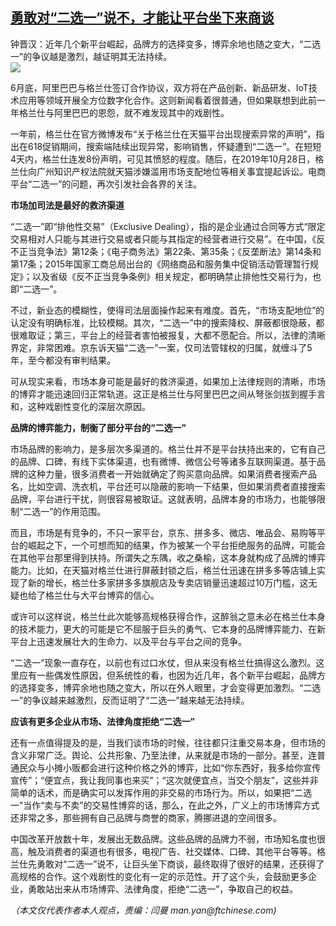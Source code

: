 <!--1594155147000-->
[勇敢对“二选一”说不，才能让平台坐下来商谈](https://cn.ft.com/story/001088442?full=y)
------

<div></div><div class="story-lead">钟晋汉：近年几个新平台崛起，品牌方的选择变多，博弈余地也随之变大，“二选一”的争议越是激烈，越证明其无法持续。</div><div class=" story-image image"><img src="https://thumbor.ftacademy.cn/unsafe/1340x754/https://thumbor.ftacademy.cn/unsafe/picture/1/000092641_piclink.jpg"></div><div class="story-body"><div id="story-body-container"><p>6月底，阿里巴巴与格兰仕签订合作协议，双方将在产品创新、新品研发、IoT技术应用等领域开展全方位数字化合作。这则新闻看着很普通，但如果联想到此前一年格兰仕与阿里巴巴的恩怨，就不难发现其中的戏剧性。</p><p>一年前，格兰仕在官方微博发布“关于格兰仕在天猫平台出现搜索异常的声明”，指出在618促销期间，搜索端陆续出现异常，影响销售，怀疑遭到“二选一”。在短短4天内，格兰仕连发8份声明，可见其愤怒的程度。随后，在2019年10月28日，格兰仕向广州知识产权法院就天猫涉嫌滥用市场支配地位等相关事宜提起诉讼。电商平台“二选一”的问题，再次引发社会各界的关注。</p><p><b>市场加司法是最好的救济渠道</b></p><p>“二选一”即“排他性交易”（Exclusive Dealing），指的是企业通过合同等方式“限定交易相对人只能与其进行交易或者只能与其指定的经营者进行交易”。在中国，《反不正当竞争法》第12条；《电子商务法》第22条、第35条；《反垄断法》第14条和第17条；2015年国家工商总局出台的《网络商品和服务集中促销活动管理暂行规定》；以及省级《反不正当竞争条例》相关规定，都明确禁止排他性交易行为，也即“二选一”。</p><div  data-o-ads-name="mpu-middle1" class="o-ads in-article-advert" data-o-ads-formats-default="false"  data-o-ads-formats-small="FtcMobileMpu"  data-o-ads-formats-medium="FtcMpu" data-o-ads-formats-large="FtcMpu" data-o-ads-formats-extra="FtcMpu" data-o-ads-targeting="cnpos=middle1;" data-cy='[{"devices":["PC","iPhoneWeb","AndroidWeb","iPhoneApp","AndroidApp"],"pattern":"MPU","position":"Middle1","container":"mpuInStory"}]'></div><p>不过，新业态的模糊性，使得司法层面操作起来有难度。首先，“市场支配地位”的认定没有明确标准，比较模糊。其次，“二选一”中的搜索降权、屏蔽都很隐蔽，都很难取证；第三，平台上的经营者害怕被报复，大都不愿配合。所以，法律的清晰界定，非常困难。京东诉天猫“二选一”一案，仅司法管辖权的归属，就缠斗了5年，至今都没有审判结果。</p><p>可从现实来看，市场本身可能是最好的救济渠道，如果加上法律规则的清晰，市场的博弈才能迅速回归正常轨道。这正是格兰仕与阿里巴巴之间从弩张剑拔到握手言和，这种戏剧性变化的深层次原因。</p><p><b>品牌的博弈能力，制衡了部分平台的“二选一”</b></p><p>市场品牌的影响力，是多层次多渠道的。格兰仕并不是平台扶持出来的，它有自己的品牌、口碑，有线下实体渠道，也有微博、微信公号等诸多互联网渠道。基于品牌的这种力量，很多消费者一开始就确定了购买意向品牌。如果消费者搜索产品名，比如空调、洗衣机，平台还可以隐蔽的影响一下结果，但如果消费者直接搜索品牌，平台进行干扰，则很容易被取证。这就表明，品牌本身的市场力，也能够限制“二选一”的作用范围。</p><p>而且，市场是有竞争的，不只一家平台，京东、拼多多、微店、唯品会、易购等平台的崛起之下，一个可想而知的结果，作为被某一个平台拒绝服务的品牌，可能会在其他平台那里得到扶持。所谓失之东隅，收之桑榆，这本身就构成了品牌的博弈能力。比如，在天猫对格兰仕进行屏蔽封锁之后，格兰仕迅速在拼多多等店铺上实现了新的增长，格兰仕多家拼多多旗舰店及专卖店销量迅速超过10万门槛，这无疑也给了格兰仕与大平台博弈的信心。</p><p>或许可以这样说，格兰仕此次能够高规格获得合作，这醉翁之意未必在格兰仕本身的技术能力，更大的可能是它不屈服于巨头的勇气、它本身的品牌博弈能力、在新平台上迅速发展壮大的生命力、以及平台与平台之间的竞争。</p><div data-o-ads-name="mpu-middle2" class="o-ads in-article-advert" data-o-ads-formats-default="false"  data-o-ads-formats-small="FtcMobileMpu"  data-o-ads-formats-medium="false" data-o-ads-formats-large="false" data-o-ads-formats-extra="false" data-o-ads-targeting="cnpos=middle2;" data-cy='[{"devices":["iPhoneWeb","AndroidWeb","iPhoneApp","AndroidApp"],"pattern":"MPU","position":"Middle2","container":"mpuInStory"}]'></div><p>“二选一”现象一直存在，以前也有过口水仗，但从来没有格兰仕搞得这么激烈。这里应有一些偶发性原因，但系统性的看，也因为近几年，各个新平台崛起，品牌方的选择变多，博弈余地也随之变大，所以在外人眼里，才会变得更加激烈。“二选一”的争议越来越激烈，反而证明了“二选一”越来越无法持续。</p><p><b>应该有更多企业从市场、法律角度拒绝“二选一”</b></p><p>还有一点值得提及的是，当我们谈市场的时候，往往都只注重交易本身，但市场的含义非常广泛。舆论、公共形象、乃至法律，从来就是市场的一部分。甚至，连普通民众与小摊小贩都会进行这种价格之外的博弈，比如“你东西好，我多给你宣传宣传”；“便宜点，我让我同事也来买”；“这次就便宜点，当交个朋友”，这些并非简单的话术，而是确实可以发挥作用的非交易的市场行为。所以，如果把“二选一”当作“卖与不卖”的交易性博弈的话，那么，在此之外，广义上的市场博弈方式还非常之多，那些拥有自己品牌与商誉的商家，腾挪进退的空间很多。</p><p>中国改革开放数十年，发展出无数品牌。这些品牌的品牌力不弱，市场知名度也很高，触及消费者的渠道也有很多，电视广告、社交媒体、口碑、其他平台等等。格兰仕先勇敢对“二选一”说不，让巨头坐下商谈，最终取得了很好的结果，还获得了高规格的合作。这个戏剧性的变化有一定的示范性。开了这个头，会鼓励更多企业，勇敢站出来从市场博弈、法律角度，拒绝“二选一”，争取自己的权益。</p><p><i>（本文仅代表作者本人观点，责编：闫曼 man.yan@ftchinese.com)</i></p></div><div class="clearfloat"></div></div>
